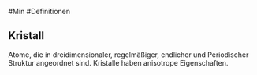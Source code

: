 #Min #Definitionen

## Kristall

Atome, die in dreidimensionaler, regelmäßiger, endlicher und Periodischer Struktur angeordnet sind.
Kristalle haben anisotrope Eigenschaften.
<!--ID: 1705934302809-->

